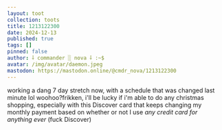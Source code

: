```yaml
---
layout: toot
collection: toots
title: 1213122300
date: 2024-12-13
published: true
tags: []
pinned: false
author: ⸸ commander ░ nova ⸸ :~$
avatar: /img/avatar/daemon.jpeg
mastodon: https://mastodon.online/@cmdr_nova/1213122300
---
```


working a dang 7 day stretch now, with a schedule that was changed last minute lol woohoo?frikken, i'll be lucky if i'm able to do any christmas shopping, especially with this Discover card that keeps changing my monthly payment based on whether or not I use _any credit card for anything ever_ (fuck Discover)
